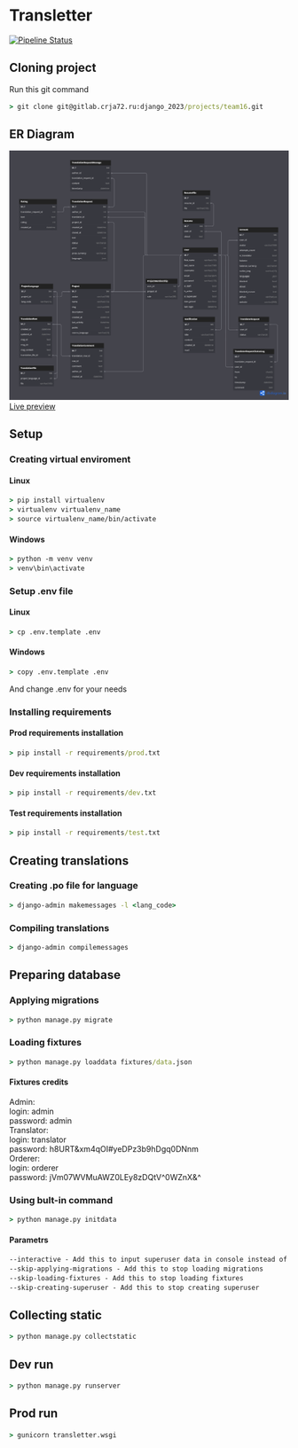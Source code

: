 # Transletter

[![Pipeline Status](https://gitlab.crja72.ru/django_2023/projects/team16/badges/main/pipeline.svg)](https://gitlab.crja72.ru/django_2023/projects/team16/-/pipelines)

## Cloning project

Run this git command

```cmd
> git clone git@gitlab.crja72.ru:django_2023/projects/team16.git
```

## ER Diagram

![ER diagram](ER.jpg)
[Live preview](https://dbdiagram.io/d/TransLetter-6562fe253be1495787bde329)

## Setup

### Creating virtual enviroment

#### Linux

```cmd
> pip install virtualenv
> virtualenv virtualenv_name
> source virtualenv_name/bin/activate
```

#### Windows

```cmd
> python -m venv venv
> venv\bin\activate
```

### Setup .env file

#### Linux

```cmd
> cp .env.template .env
```

#### Windows

```cmd
> copy .env.template .env
```

And change .env for your needs

### Installing requirements

#### Prod requirements installation

```cmd
> pip install -r requirements/prod.txt
```

#### Dev requirements installation

```cmd
> pip install -r requirements/dev.txt
```

#### Test requirements installation

```cmd
> pip install -r requirements/test.txt
```

## Creating translations

### Creating .po file for language

```cmd
> django-admin makemessages -l <lang_code>
```

### Compiling translations

```cmd
> django-admin compilemessages
```

## Preparing database

### Applying migrations

```cmd
> python manage.py migrate
```

### Loading fixtures

```cmd
> python manage.py loaddata fixtures/data.json
```

#### Fixtures credits

Admin:
<br>
login: admin
<br>
password: admin
<br>
Translator:
<br>
login: translator
<br>
password: h8URT&xm4qOI#yeDPz3b9hDgq0DNnm
<br>
Orderer:
<br>
login: orderer
<br>
password: jVm07WVMuAWZ0LEy8zDQtV^0WZnX&^
<br>

### Using bult-in command

```cmd
> python manage.py initdata
```

#### Parametrs

```cmd
--interactive - Add this to input superuser data in console instead of getting it from env
--skip-applying-migrations - Add this to stop loading migrations
--skip-loading-fixtures - Add this to stop loading fixtures
--skip-creating-superuser - Add this to stop creating superuser
```

## Collecting static

```cmd
> python manage.py collectstatic
```

## Dev run

```cmd
> python manage.py runserver
```

## Prod run

```cmd
> gunicorn transletter.wsgi
```
